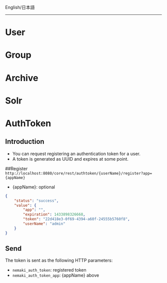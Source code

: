 English/日本語 
***
# User

# Group

# Archive

# Solr

# AuthToken
## Introduction
- You can request registering an authentication token for a user.
- A token is generated as UUID and expires at some point.

##Register
`http://localhost:8080/core/rest/authtoken/{userName}/register?app={appName}`
- {appName}: optional

```json
{
    "status": "success",
    "value": {
        "app": "",
        "expiration": 1433898326668,
        "token": "22d418e3-0f69-4394-a60f-24555b5760f8",
        "userName": "admin"
    }
}
```

## Send
The token is sent as the following HTTP parameters:  
- `nemaki_auth_token`: registered token
- `nemaki_auth_token_app`: {appName} above